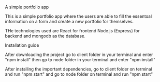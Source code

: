 A simple portfolio app

This is a simple portfolio app where the users are able to fill the essentoal information on a form and create a new portfolio for themselves.

THe technologies used are React for frontend Node.js (Express) for backend and mongodb as the database.

Installation guide

After downloading the project go to client folder in your terminal and enter "npm install" then gp tp node folder in your terminal and enter "npm install"

After installing the important dependencies, go to client folder on terminal and run "npm start" and go to node folder on terminal and run "npm start"

